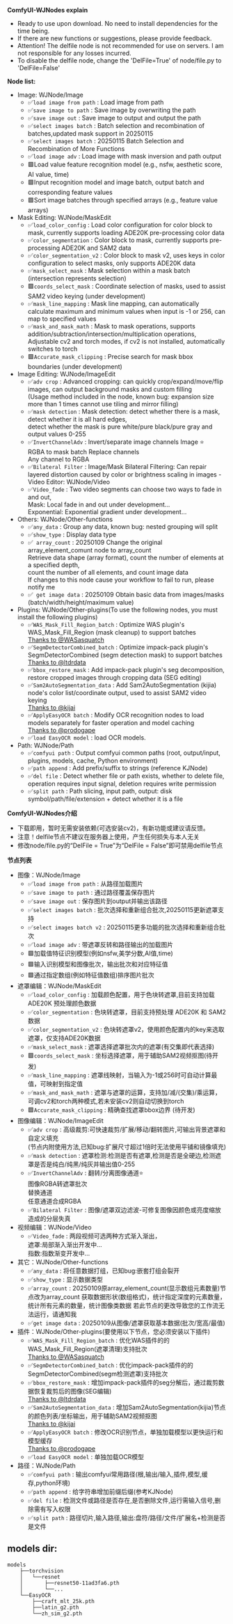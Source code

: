 
**ComfyUI-WJNodes explain**

- Ready to use upon download. No need to install dependencies for the time being.
- If there are new functions or suggestions, please provide feedback.
- Attention! The delfile node is not recommended for use on servers. I am not responsible for any losses incurred.
- To disable the delfile node, change the 'DelFile=True' of node/file.py to 'DelFile=False'

**Node list:**

- Image: WJNode/Image
  - ✅`load image from path` : Load image from path
  - ✅`save image to path` : Save image by overwriting the path
  - ✅`save image out` : Save image to output and output the path
  - ✅`select images batch` : Batch selection and recombination of batches,updated mask support in 20250115
  - ✅`select images batch` : 20250115 Batch Selection and Recombination of More Functions
  - ✅`load image adv` : Load image with mask inversion and path output
  - 🟩Load value feature recognition model (e.g., nsfw, aesthetic score, AI value, time)
  - 🟩Input recognition model and image batch, output batch and corresponding feature values
  - 🟩Sort image batches through specified arrays (e.g., feature value arrays)
- Mask Editing: WJNode/MaskEdit
  - ✅`load_color_config` : Load color configuration for color block to mask, currently supports loading ADE20K pre-processing color data
  - ✅`color_segmentation` : Color block to mask, currently supports pre-processing ADE20K and SAM2 data
  - ✅`color_segmentation_v2` : Color block to mask v2, uses keys in color configuration to select masks, only supports ADE20K data
  - ✅`mask_select_mask` : Mask selection within a mask batch (intersection represents selection)
  - 🟩`coords_select_mask` : Coordinate selection of masks, used to assist SAM2 video keying (under development)
  - ✅`mask_line_mapping` : Mask line mapping, can automatically calculate maximum and minimum values when input is -1 or 256, 
                  can map to specified values
  - ✅`mask_and_mask_math` : Mask to mask operations, supports addition/subtraction/intersection/multiplication operations, \
                  Adjustable cv2 and torch modes, if cv2 is not installed, automatically switches to torch
  - 🟩`Accurate_mask_clipping` : Precise search for mask bbox boundaries (under development)
- Image Editing: WJNode/ImageEdit
  - ✅`adv crop` : Advanced cropping: can quickly crop/expand/move/flip images, can output background masks and custom filling \
                  (Usage method included in the node, known bug: expansion size more than 1 times cannot use tiling and mirror filling)
  - ✅`mask detection` : Mask detection: detect whether there is a mask, detect whether it is all hard edges, \
                  detect whether the mask is pure white/pure black/pure gray and output values 0-255
  - ✅`InvertChannelAdv` : Invert/separate image channels Image ⭐\
                  RGBA to mask batch Replace channels \
                  Any channel to RGBA
  - ✅`Bilateral Filter` : Image/Mask Bilateral Filtering: Can repair layered distortion caused by color or brightness scaling in images
-Video Editor: WJNode/Video
  - ✅`Video_fade` : Two video segments can choose two ways to fade in and out, \
                  Mask: Local fade in and out under development... \
                  Exponential: Exponential gradient under development...
- Others: WJNode/Other-functions
  - ✅`any_data` : Group any data, known bug: nested grouping will split
  - ✅`show_type` : Display data type
  - ✅` array_count` :  20250109 Change the original array_element_comunt node to array_count\
                        Retrieve data shape (array format), count the number of elements at a specified depth, \
                            count the number of all elements, and count image data\
                        If changes to this node cause your workflow to fail to run, please notify me
  - ✅` get image data` :  20250109 Obtain basic data from images/masks (batch/width/height/maximum value)
- Plugins: WJNode/Other-plugins(To use the following nodes, you must install the following plugins)
  - ✅`WAS_Mask_Fill_Region_batch` : Optimize WAS plugin's WAS_Mask_Fill_Region (mask cleanup) to support batches\
  [Thanks to @WASasquatch](https://github.com/WASasquatch/was-node-suite-comfyui)
  - ✅`SegmDetectorCombined_batch` : Optimize impack-pack plugin's SegmDetectorCombined (segm detection mask) to support batches\
  [Thanks to @ltdrdata](https://github.com/ltdrdata/ComfyUI-Impact-Pack)
  - ✅`bbox_restore_mask` : Add impack-pack plugin's seg decomposition, restore cropped images through cropping data (SEG editing)
  - ✅`Sam2AutoSegmentation_data` : Add Sam2AutoSegmentation (kijia) node's color list/coordinate output, used to assist SAM2 video keying\
  [Thanks to @kijai](https://github.com/kijai/ComfyUI-segment-anything-2)
  - ✅`ApplyEasyOCR batch` : Modify OCR recognition nodes to load models separately for faster operation and model caching\
  [Thanks to @prodogape](https://github.com/prodogape/ComfyUI-EasyOCR)
  - ✅`load EasyOCR model` : load OCR models.
- Path: WJNode/Path
  - ✅`comfyui path` : Output comfyui common paths (root, output/input, plugins, models, cache, Python environment)
  - ✅`path append` : Add prefix/suffix to strings (reference KJNode)
  - ✅`del file` : Detect whether file or path exists, whether to delete file, operation requires input signal, deletion requires write permission
  - ✅`split path` : Path slicing, input path, output: disk symbol/path/file/extension + detect whether it is a file


**ComfyUI-WJNodes介绍**

- 下载即用，暂时无需安装依赖(可选安装cv2)，有新功能或建议请反馈。
- 注意！delfile节点不建议在服务器上使用，产生任何损失与本人无关
- 修改node/file.py的“DelFile = True”为“DelFile = False”即可禁用delfile节点

**节点列表**

- 图像：WJNode/Image
  - ✅`load image from path` : 从路径加载图片
  - ✅`save image to path` : 通过路径覆盖保存图片
  - ✅`save image out` : 保存图片到output并输出该路径
  - ✅`select images batch` : 批次选择和重新组合批次,20250115更新遮罩支持
  - ✅`select images batch v2` : 20250115更多功能的批次选择和重新组合批次
  - ✅`load image adv` : 带遮罩反转和路径输出的加载图片
  - 🟩加载值特征识别模型(例如nsfw,美学分数,AI值,time)
  - 🟩输入识别模型和图像批次，输出批次和对应特征值
  - 🟩通过指定数组(例如特征值数组)排序图片批次
- 遮罩编辑：WJNode/MaskEdit
  - ✅`load_color_config` : 加载颜色配置，用于色块转遮罩,目前支持加载 ADE20K 预处理颜色数据
  - ✅`color_segmentation` : 色块转遮罩，目前支持预处理 ADE20K 和 SAM2 数据
  - ✅`color_segmentation_v2` : 色块转遮罩v2，使用颜色配置内的key来选取遮罩，仅支持ADE20K数据
  - ✅`mask_select_mask` : 遮罩选择遮罩批次内的遮罩(有交集即代表选择)
  - 🟩`coords_select_mask` : 坐标选择遮罩，用于辅助SAM2视频抠图(待开发)
  - ✅`mask_line_mapping` : 遮罩线映射，当输入为-1或256时可自动计算最值，可映射到指定值
  - ✅`mask_and_mask_math` : 遮罩与遮罩的运算，支持加/减/(交集)/乘运算，\
                            可调cv2和torch两种模式,若未安装cv2则自动切换到torch
  - 🟩`Accurate_mask_clipping` : 精确查找遮罩bbox边界 (待开发)
- 图像编辑：WJNode/ImageEdit
  - ✅`adv crop` : 高级裁剪:可快速裁剪/扩展/移动/翻转图片,可输出背景遮罩和自定义填充\
                    (节点内附使用方法,已知bug:扩展尺寸超过1倍时无法使用平铺和镜像填充)
  - ✅`mask detection` : 遮罩检测:检测是否有遮罩,检测是否是全硬边,检测遮罩是否是纯白/纯黑/纯灰并输出值0-255
  - ✅`InvertChannelAdv` : 翻转/分离图像通道⭐\
                          图像RGBA转遮罩批次\
                          替换通道\
                          任意通道合成RGBA
  - ✅`Bilateral Filter` : 图像/遮罩双边滤波-可修复图像因颜色或亮度缩放造成的分层失真    
- 视频编辑：WJNode/Video
  - ✅`Video_fade` : 两段视频可选两种方式渐入渐出，\
                          遮罩:局部渐入渐出开发中...\
                          指数:指数渐变开发中...
- 其它：WJNode/Other-functions
  - ✅`any_data` : 将任意数据打组，已知bug:嵌套打组会裂开
  - ✅`show_type` : 显示数据类型
  - ✅`array_count` : 20250109原array_element_count(显示数组元素数量)节点改为array_count
                              获取数据形状(数组格式)，统计指定深度的元素数量，统计所有元素的数量，统计图像类数据
                              若此节点的更改导致您的工作流无法运行，请通知我
  - ✅`get image data` : 20250109从图像/遮罩获取基本数据(批次/宽高/最值)
- 插件：WJNode/Other-plugins(要使用以下节点，您必须安装以下插件)
  - ✅`WAS_Mask_Fill_Region_batch` : 优化WAS插件的的WAS_Mask_Fill_Region(遮罩清理)支持批次\
  [Thanks to @WASasquatch](https://github.com/WASasquatch/was-node-suite-comfyui)
  - ✅`SegmDetectorCombined_batch` : 优化impack-pack插件的的SegmDetectorCombined(segm检测遮罩)支持批次
  - ✅`bbox_restore_mask` : 增加impack-pack插件的seg分解后，通过裁剪数据恢复裁剪后的图像(SEG编辑)\
  [Thanks to @ltdrdata](https://github.com/ltdrdata/ComfyUI-Impact-Pack)
  - ✅`Sam2AutoSegmentation_data` : 增加Sam2AutoSegmentation(kijia)节点的颜色列表/坐标输出，用于辅助SAM2视频抠图\
  [Thanks to @kijai](https://github.com/kijai/ComfyUI-segment-anything-2)
  - ✅`ApplyEasyOCR batch` : 修改OCR识别节点，单独加载模型以更快运行和模型缓存\
  [Thanks to @prodogape](https://github.com/prodogape/ComfyUI-EasyOCR)
  - ✅`load EasyOCR model` : 单独加载OCR模型
- 路径：WJNode/Path
  - ✅`comfyui path` : 输出comfyui常用路径(根,输出/输入,插件,模型,缓存,python环境)
  - ✅`path append` : 给字符串增加前缀后缀(参考KJNode)
  - ✅`del file` : 检测文件或路径是否存在,是否删除文件,运行需输入信号,删除需有写入权限
  - ✅`split path` : 路径切片,输入路径,输出:盘符/路径/文件/扩展名+检测是否是文件


## models dir:
```
models
    ├──torchvision
    │   └──resnet
    │       ├──resnet50-11ad3fa6.pth
    │       └──...
    └──EasyOCR
        ├──craft_mlt_25k.pth
        ├──latin_g2.pth
        └──zh_sim_g2.pth
```